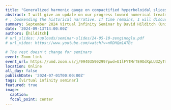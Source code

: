 ```yaml
---
title: "Generalized harmonic gauge on compactified hyperboloidal slices"
abstract: I will give an update on our progress toward numerical treatment of the hyperboloidal initial value problem with the generalized harmonic gauge formulation using a dual-foliation setup. This will include an overview of our general strategy, spherical and 3D toy models, the comprehensive treatment of spherical GR, and finally, a discussion of what remains to be done in the full 3D case.
# , bookending the historical narrative. If time remains, I will discuss the fundamental relevance of hyperboloidal time by demonstrating why coordinates matter even with covariance and speculate about the potential role of hyperboloidal time in quantum gravity.
summary: September 2024 Virtual Infinity Seminar by David Hilditch (University of Lisbon)
date: '2024-09-13T14:00:00Z'
authors: [hilditch]
# url_slides: /uploads/seminar-slides/24-05-10-zenginoglu.pdf
# url_video: https://www.youtube.com/watch?v=nRDHQm1ATBc

# The rest doesn't change for seminars
event: Zoom link
event_url: https://umd.zoom.us/j/99403590299?pwd=U1lFYTMrTE9OdXpLU3ZyTmxvd0lWUT09
location: Online
all_day: false
publishDate: '2024-07-01T00:00:00Z'
tags: [virtual infinity seminar]
featured: true
image:  
  caption:
  focal_point: center
---
```

